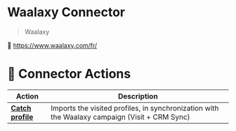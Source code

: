 
# Waalaxy Connector

> Waalaxy


🔗 https://www.waalaxy.com/fr/

# 🔌 Connector Actions
<p align="center">

| Action | Description |
| ------- | ----------- |
| [**Catch profile**](docs/catch_profile.md) | Imports the visited profiles, in synchronization with the Waalaxy campaign (Visit + CRM Sync) |


</p>